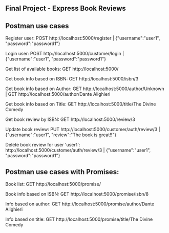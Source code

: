 Final Project - Express Book Reviews
-
Postman use cases
-

Register user:
POST http://localhost:5000/register | {"username":"user1", "password":"password1"}

Login user:
POST http://localhost:5000/customer/login | {"username":"user1", "password":"password1"}

Get list of available books:
GET http://localhost:5000/

Get book info based on ISBN:
GET http://localhost:5000/isbn/3

Get book info based on Author:
GET http://localhost:5000/author/Unknown | GET http://localhost:5000/author/Dante Alighieri

Get book info based on Title:
GET http://localhost:5000/title/The Divine Comedy

Get book review by ISBN:
GET http://localhost:5000/review/3

Update book review:
PUT http://localhost:5000/customer/auth/review/3 | {"username":"user1", "review":"The book is great!!"}

Delete book review for user 'user1':
http://localhost:5000/customer/auth/review/3 | {"username":"user1", "password":"password1"}

Postman use cases with Promises:
-

Book list:
GET http://localhost:5000/promise/

Book info based on ISBN:
GET http://localhost:5000/promise/isbn/8

Info based on author:
GET http://localhost:5000/promise/author/Dante Alighieri

Info based on title:
GET http://localhost:5000/promise/title/The Divine Comedy

